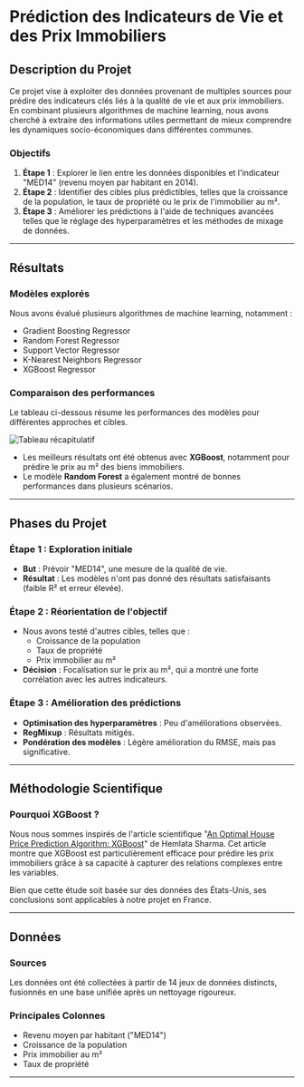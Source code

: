# Prédiction des Indicateurs de Vie et des Prix Immobiliers

## Description du Projet

Ce projet vise à exploiter des données provenant de multiples sources pour prédire des indicateurs clés liés à la qualité de vie et aux prix immobiliers. En combinant plusieurs algorithmes de machine learning, nous avons cherché à extraire des informations utiles permettant de mieux comprendre les dynamiques socio-économiques dans différentes communes.

### Objectifs
1. **Étape 1** : Explorer le lien entre les données disponibles et l'indicateur "MED14" (revenu moyen par habitant en 2014). 
2. **Étape 2** : Identifier des cibles plus prédictibles, telles que la croissance de la population, le taux de propriété ou le prix de l'immobilier au m².
3. **Étape 3** : Améliorer les prédictions à l'aide de techniques avancées telles que le réglage des hyperparamètres et les méthodes de mixage de données.

---

## Résultats

### Modèles explorés
Nous avons évalué plusieurs algorithmes de machine learning, notamment :
- Gradient Boosting Regressor
- Random Forest Regressor
- Support Vector Regressor
- K-Nearest Neighbors Regressor
- XGBoost Regressor

### Comparaison des performances
Le tableau ci-dessous résume les performances des modèles pour différentes approches et cibles.

![Tableau récapitulatif](Machine-Learning/Capture.png)

- Les meilleurs résultats ont été obtenus avec **XGBoost**, notamment pour prédire le prix au m² des biens immobiliers.
- Le modèle **Random Forest** a également montré de bonnes performances dans plusieurs scénarios.

---

## Phases du Projet

### Étape 1 : Exploration initiale
- **But** : Prévoir "MED14", une mesure de la qualité de vie.
- **Résultat** : Les modèles n'ont pas donné des résultats satisfaisants (faible R² et erreur élevée).

### Étape 2 : Réorientation de l'objectif
- Nous avons testé d'autres cibles, telles que :
  - Croissance de la population
  - Taux de propriété
  - Prix immobilier au m²
- **Décision** : Focalisation sur le prix au m², qui a montré une forte corrélation avec les autres indicateurs.

### Étape 3 : Amélioration des prédictions
- **Optimisation des hyperparamètres** : Peu d'améliorations observées.
- **RegMixup** : Résultats mitigés.
- **Pondération des modèles** : Légère amélioration du RMSE, mais pas significative.

---

## Méthodologie Scientifique

### Pourquoi XGBoost ?
Nous nous sommes inspirés de l'article scientifique "[An Optimal House Price Prediction Algorithm: XGBoost](https://arxiv.org/pdf/2402.04082)" de Hemlata Sharma. Cet article montre que XGBoost est particulièrement efficace pour prédire les prix immobiliers grâce à sa capacité à capturer des relations complexes entre les variables.

Bien que cette étude soit basée sur des données des États-Unis, ses conclusions sont applicables à notre projet en France.

---

## Données

### Sources
Les données ont été collectées à partir de 14 jeux de données distincts, fusionnés en une base unifiée après un nettoyage rigoureux.

### Principales Colonnes
- Revenu moyen par habitant ("MED14")
- Croissance de la population
- Prix immobilier au m²
- Taux de propriété

---
